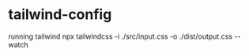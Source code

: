 # tailwind-config

running tailwind
npx tailwindcss -i ./src/input.css -o ./dist/output.css --watch
